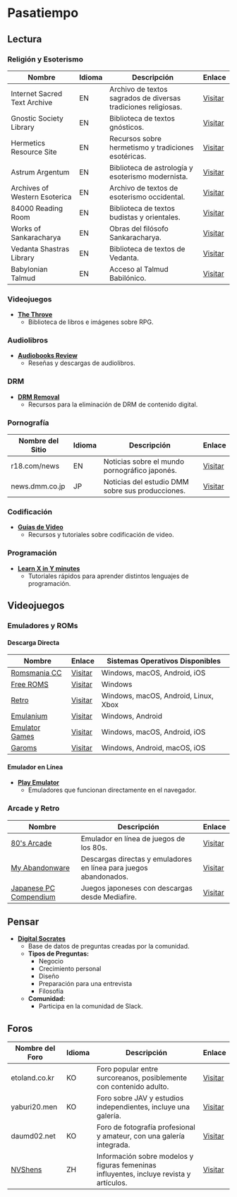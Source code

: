 # Pasatiempo

## Lectura

### Religión y Esoterismo

| Nombre | Idioma | Descripción | Enlace |
| --- | --- | --- | --- |
| Internet Sacred Text Archive | EN | Archivo de textos sagrados de diversas tradiciones religiosas. | [Visitar](https://www.sacred-texts.com/index.html) |
| Gnostic Society Library | EN | Biblioteca de textos gnósticos. | [Visitar](http://www.gnosis.org/library.html) |
| Hermetics Resource Site | EN | Recursos sobre hermetismo y tradiciones esotéricas. | [Visitar](http://www.hermetics.org/library.html) |
| Astrum Argentum | EN | Biblioteca de astrología y esoterismo modernista. | [Visitar](http://www.astrumargenteum.org/en/library/) |
| Archives of Western Esoterica | EN | Archivo de textos de esoterismo occidental. | [Visitar](http://esotericarchives.com/) |
| 84000 Reading Room | EN | Biblioteca de textos budistas y orientales. | [Visitar](https://read.84000.co/) |
| Works of Sankaracharya | EN | Obras del filósofo Sankaracharya. | [Visitar](http://www.sankaracharya.org/index.php) |
| Vedanta Shastras Library | EN | Biblioteca de textos de Vedanta. | [Visitar](https://www.shastras.com/) |
| Babylonian Talmud | EN | Acceso al Talmud Babilónico. | [Visitar](https://www.halakhah.com/) |

### Videojuegos

- **[The Throve](https://thetrove.net/)**
  - Biblioteca de libros e imágenes sobre RPG.

### Audiolibros

- **[Audiobooks Review](https://mega.nz/#F!yvoQTKCL!cHzM6YY3JU3b65OzxecnmA)**
  - Reseñas y descargas de audiolibros.

### DRM

- **[DRM Removal](https://apprenticealf.wordpress.com/)**
  - Recursos para la eliminación de DRM de contenido digital.

### Pornografía

| Nombre del Sitio | Idioma | Descripción | Enlace |
| --- | --- | --- | --- |
| r18.com/news | EN | Noticias sobre el mundo pornográfico japonés. | [Visitar](https://r18.com/news) |
| news.dmm.co.jp | JP | Noticias del estudio DMM sobre sus producciones. | [Visitar](https://news.dmm.co.jp) |

### Codificación

- **[Guías de Video](https://yukisubs.wordpress.com/guides/)**
  - Recursos y tutoriales sobre codificación de video.

### Programación

- **[Learn X in Y minutes](https://learnxinyminutes.com/)**
  - Tutoriales rápidos para aprender distintos lenguajes de programación.

## Videojuegos

### Emuladores y ROMs

#### Descarga Directa

| Nombre | Enlace | Sistemas Operativos Disponibles |
| --- | --- | --- |
| [Romsmania CC](https://romsmania.cc/) | [Visitar](https://romsmania.cc/) | Windows, macOS, Android, iOS |
| [Free ROMS](https://www.freeroms.com/) | [Visitar](https://www.freeroms.com/) | Windows |
| [Retro](https://www.retrostic.com/) | [Visitar](https://www.retrostic.com/) | Windows, macOS, Android, Linux, Xbox |
| [Emulanium](http://emulanium.com/) | [Visitar](http://emulanium.com/) | Windows, Android |
| [Emulator Games](https://emulator.games/) | [Visitar](https://emulator.games/) | Windows, macOS, Android, iOS |
| [Garoms](https://garoms.com/) | [Visitar](https://garoms.com/) | Windows, Android, macOS, iOS |

#### Emulador en Línea

- **[Play Emulator](https://www.playemulator.com/)**
  - Emuladores que funcionan directamente en el navegador.

### Arcade y Retro

| Nombre | Descripción | Enlace |
| --- | --- | --- |
| [80's Arcade](http://www.free80sarcade.com/index.php) | Emulador en línea de juegos de los 80s. | [Visitar](http://www.free80sarcade.com/index.php) |
| [My Abandonware](https://www.myabandonware.com/) | Descargas directas y emuladores en línea para juegos abandonados. | [Visitar](https://www.myabandonware.com/) |
| [Japanese PC Compendium](https://japanesepccompendium.blogspot.com/) | Juegos japoneses con descargas desde Mediafire. | [Visitar](https://japanesepccompendium.blogspot.com/) |

## Pensar

- **[Digital Socrates](https://www.socratesdigital.net/)**
  - Base de datos de preguntas creadas por la comunidad.
  - **Tipos de Preguntas:**
    - Negocio
    - Crecimiento personal
    - Diseño
    - Preparación para una entrevista
    - Filosofía
  - **Comunidad:**
    - Participa en la comunidad de Slack.

## Foros

| Nombre del Foro | Idioma | Descripción | Enlace |
| --- | --- | --- | --- |
| etoland.co.kr | KO | Foro popular entre surcoreanos, posiblemente con contenido adulto. | [Visitar](http://etoland.co.kr) |
| yaburi20.men | KO | Foro sobre JAV y estudios independientes, incluye una galería. | [Visitar](http://yaburi20.men) |
| daumd02.net | KO | Foro de fotografía profesional y amateur, con una galería integrada. | [Visitar](http://daumd02.net) |
| [NVShens](https://www.nvshens.net/) | ZH | Información sobre modelos y figuras femeninas influyentes, incluye revista y artículos. | [Visitar](https://www.nvshens.net/) |
